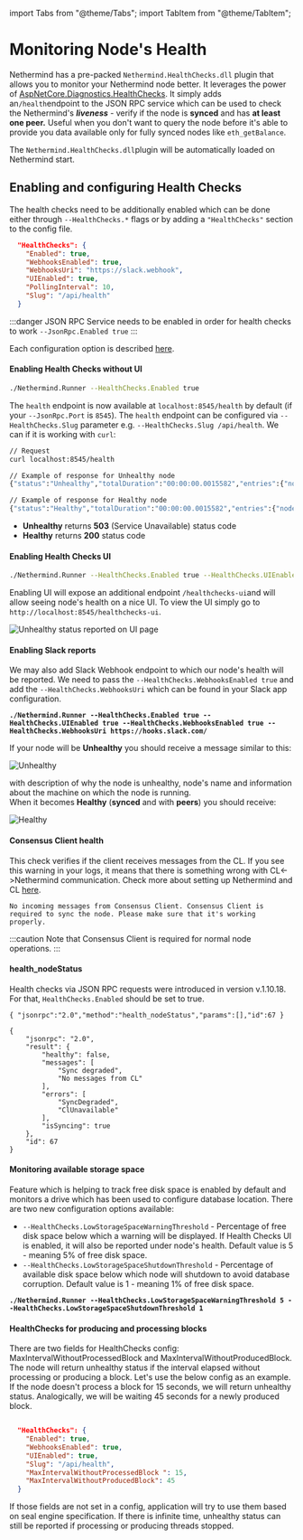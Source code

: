 import Tabs from "@theme/Tabs";
import TabItem from "@theme/TabItem";

# Monitoring Node's Health

Nethermind has a pre-packed `Nethermind.HealthChecks.dll` plugin that allows you to monitor your Nethermind node better.
It leverages the power
of [AspNetCore.Diagnostics.HealthChecks](https://github.com/Xabaril/AspNetCore.Diagnostics.HealthChecks). It simply adds
an`/health`endpoint to the JSON RPC service which can be used to check the Nethermind's _**liveness** -_ verify if the
node is **synced** and has **at least one peer.** Useful when you don't want to query the node before it's able to
provide you data available only for fully synced nodes like `eth_getBalance`.

The `Nethermind.HealthChecks.dll`plugin will be automatically loaded on Nethermind start.

## Enabling and configuring Health Checks

The health checks need to be additionally enabled which can be done either through `--HealthChecks.*` flags or by adding
a `"HealthChecks"` section to the config file.&#x20;

``` json title="HealthChecks config section example" 
  "HealthChecks": {
    "Enabled": true,
    "WebhooksEnabled": true,
    "WebhooksUri": "https://slack.webhook",
    "UIEnabled": true,
    "PollingInterval": 10,
    "Slug": "/api/health"
  }
```

:::danger
JSON RPC Service needs to be enabled in order for health checks to work `--JsonRpc.Enabled true`
:::

Each configuration option is described [here](configuration/healthchecks.md).

#### Enabling Health Checks without UI&#x20;

```bash
./Nethermind.Runner --HealthChecks.Enabled true
```

The `health` endpoint is now available at `localhost:8545/health`  by default (if your `--JsonRpc.Port` is `8545`).
The `health` endpoint can be configured via `--HealthChecks.Slug` parameter e.g. `--HealthChecks.Slug /api/health`. We
can if it is working with `curl`:

```bash
// Request
curl localhost:8545/health

// Example of response for Unhealthy node
{"status":"Unhealthy","totalDuration":"00:00:00.0015582","entries":{"node-health":{"data":{},"description":"The node has 0 peers connected","duration":"00:00:00.0003881","status":"Unhealthy","tags":[]}}}

// Example of response for Healthy node
{"status":"Healthy","totalDuration":"00:00:00.0015582","entries":{"node-health":{"data":{},"description":"The node is now fully synced with a network, number of peers: 99","duration":"00:00:00.0003881","status":"Healthy","tags":[]}}}
```

* **Unhealthy** returns **503** (Service Unavailable) status code
* **Healthy** returns **200** status code

#### Enabling Health Checks UI

```bash
./Nethermind.Runner --HealthChecks.Enabled true --HealthChecks.UIEnabled true
```

Enabling UI will expose an additional endpoint `/healthchecks-ui`and will allow seeing node's health on a nice UI. To
view the UI simply go to `http://localhost:8545/healthchecks-ui`.

![Unhealthy status reported on UI page](</img/image(76).png>)

#### Enabling Slack reports

We may also add Slack Webhook endpoint to which our node's health will be reported. We need to pass
the `--HealthChecks.WebhooksEnabled true` and add the `--HealthChecks.WebhooksUri` which can be found in your Slack app
configuration.

<pre class="language-bash"><code class="lang-bash"><strong>./Nethermind.Runner --HealthChecks.Enabled true --HealthChecks.UIEnabled true --HealthChecks.WebhooksEnabled true --HealthChecks.WebhooksUri https://hooks.slack.com/
</strong></code></pre>

If your node will be **Unhealthy** you should receive a message similar to this:

![Unhealthy](/img/unhealthy.png)

with description of why the node is unhealthy, node's name and information about the machine on which the node is
running.\
When it becomes **Healthy** (**synced** and with **peers**) you should receive:

![Healthy](</img/image(46).png>)

#### Consensus Client health

This check verifies if the client receives messages from the CL. If you see this warning in your logs, it means that
there is something wrong with CL<->Nethermind communication. Check more about setting up Nethermind and
CL [here](../01-getting-started/first-steps-with-nethermind/running-nethermind-post-merge.mdx).

```
No incoming messages from Consensus Client. Consensus Client is required to sync the node. Please make sure that it's working properly.
```

:::caution
Note that Consensus Client is required for normal node operations.
:::

#### health\_nodeStatus

Health checks via JSON RPC requests were introduced in version v.1.10.18. For that,  `HealthChecks.Enabled` should be
set to true.

<Tabs>
<TabItem value="request" label="Request">


```
{ "jsonrpc":"2.0","method":"health_nodeStatus","params":[],"id":67 }
```

</TabItem>
<TabItem label="Response" value="response">


```
{
    "jsonrpc": "2.0",
    "result": {
        "healthy": false,
        "messages": [
            "Sync degraded",
            "No messages from CL"
        ],
        "errors": [
            "SyncDegraded",
            "ClUnavailable"
        ],
        "isSyncing": true
    },
    "id": 67
}
```

</TabItem>
</Tabs>


#### Monitoring available storage space

Feature which is helping to track free disk space is enabled by default and monitors a drive which has been used to
configure database location. There are two new configuration options available:

* `--HealthChecks.LowStorageSpaceWarningThreshold` - Percentage of free disk space below which a warning will be
  displayed. If Health Checks UI is enabled, it will also be reported under node's health. Default value is 5 - meaning
  5% of free disk space.
* `--HealthChecks.LowStorageSpaceShutdownThreshold` - Percentage of available disk space below which node will shutdown
  to avoid database corruption. Default value is 1 - meaning 1% of free disk space.

<pre><code><strong>./Nethermind.Runner --HealthChecks.LowStorageSpaceWarningThreshold 5 --HealthChecks.LowStorageSpaceShutdownThreshold 1
</strong></code></pre>

#### HealthChecks for producing and processing blocks

There are two fields for HealthChecks config: MaxIntervalWithoutProcessedBlock and MaxIntervalWithoutProducedBlock. The
node will return unhealthy status if the interval elapsed without processing or producing a block. Let's use the below
config as an example. If the node doesn't process a block for 15 seconds, we will return unhealthy status. Analogically,
we will be waiting 45 seconds for a newly produced block.

``` json title="HealthChecks config section example" 

  "HealthChecks": {
    "Enabled": true,
    "WebhooksEnabled": true,
    "UIEnabled": true,
    "Slug": "/api/health",
    "MaxIntervalWithoutProcessedBlock ": 15,
    "MaxIntervalWithoutProducedBlock": 45
  }
```

If those fields are not set in a config, application will try to use them based on seal engine specification. If there
is infinite time, unhealthy status can still be reported if processing or producing threads stopped.
